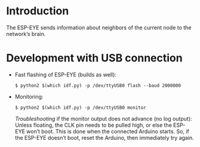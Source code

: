 Introduction
============

The ESP-EYE sends information about neighbors of the current node to the
network’s brain.


Development with USB connection
===============================

  * Fast flashing of ESP-EYE (builds as well):

        $ python2 $(which idf.py) -p /dev/ttyUSB0 flash --baud 2000000

  * Monitoring:

        $ python2 $(which idf.py) -p /dev/ttyUSB0 monitor

    *Troubleshooting* if the monitor output does not advance (no log output):
    Unless floating, the CLK pin needs to be pulled high, or else the ESP-EYE
    won’t boot. This is done when the connected Arduino starts. So, if the
    ESP-EYE doesn’t boot, reset the Arduino, then immediately try again.
